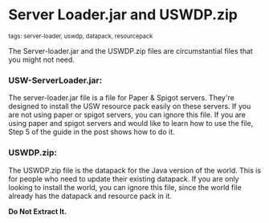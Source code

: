 # Server Loader.jar and USWDP.zip
<sup>tags: server-loader, uswdp, datapack, resourcepack</sup>

The Server-loader.jar and the USWDP.zip files are circumstantial files that you might not need.

### **__USW-ServerLoader.jar:__**

The server-loader.jar file is a file for Paper & Spigot servers. They're designed to install the USW resource pack easily on these servers. If you are not using paper or spigot servers, you can ignore this file. If you are using paper and spigot servers and would like to learn how to use the file, Step 5 of the guide in the post shows how to do it.

### **__USWDP.zip:__**

The USWDP.zip file is the datapack for the Java version of the world. This is for people who need to update their existing datapack. If you are only looking to install the world, you can ignore this file, since the world file already has the datapack and resource pack in it.

**Do Not Extract It.**
